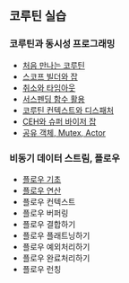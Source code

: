 ## 코루틴 실습

### 코루틴과 동시성 프로그래밍

 * [처음 만나는 코루틴](1)
 * [스코프 빌더와 잡](2)
 * [취소와 타임아웃](3)
 * [서스펜딩 함수 활용](4)
 * [코루틴 컨텍스트와 디스패처](5)
 * [CEH와 슈퍼 바이저 잡](6)
 * [공유 객체, Mutex, Actor](7)

### 비동기 데이터 스트림, 플로우
 * [플로우 기초](8)
 * [플로우 연산](9)
 * 플로우 컨텍스트
 * 플로우 버퍼링
 * 플로우 결합하기
 * 플로우 플래트닝하기
 * 플로우 예외처리하기
 * 플로우 완료처리하기
 * 플로우 런칭